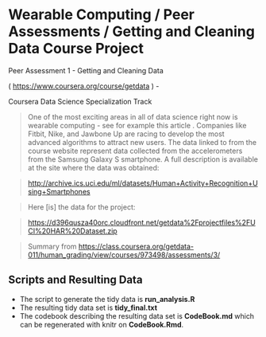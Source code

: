 # Wearable Computing / Peer Assessments / Getting and Cleaning Data Course Project

Peer Assessment 1 - Getting and Cleaning Data 

( https://www.coursera.org/course/getdata ) - 

Coursera Data Science Specialization Track 

> One of the most exciting areas in all of data science right now is wearable computing - see for example this article . Companies like Fitbit, Nike, and Jawbone Up are racing to develop the most advanced algorithms to attract new users. The data linked to from the course website represent data collected from the accelerometers from the Samsung Galaxy S smartphone. A full description is available at the site where the data was obtained: 

> http://archive.ics.uci.edu/ml/datasets/Human+Activity+Recognition+Using+Smartphones 

> Here [is] the data for the project: 

> https://d396qusza40orc.cloudfront.net/getdata%2Fprojectfiles%2FUCI%20HAR%20Dataset.zip 

> Summary from https://class.coursera.org/getdata-011/human_grading/view/courses/973498/assessments/3/

## Scripts and Resulting Data

* The script to generate the tidy data is **run_analysis.R**
* The resulting tidy data set is **tidy_final.txt**
* The codebook describing the resulting data set is **CodeBook.md** which
can be regenerated with knitr on **CodeBook.Rmd**.